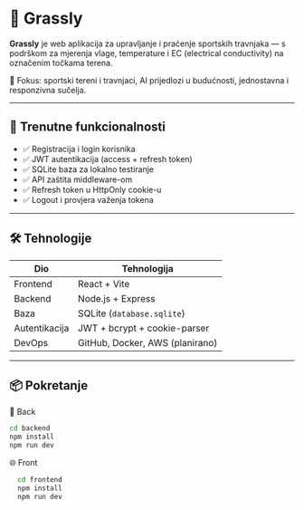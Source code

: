 # 🌱 Grassly

**Grassly** je web aplikacija za upravljanje i praćenje sportskih travnjaka — s podrškom za mjerenja vlage, temperature i EC (electrical conductivity) na označenim točkama terena.

🎯 Fokus: sportski tereni i travnjaci, AI prijedlozi u budućnosti, jednostavna i responzivna sučelja.

---

## 🚀 Trenutne funkcionalnosti

- ✅ Registracija i login korisnika
- ✅ JWT autentikacija (access + refresh token)
- ✅ SQLite baza za lokalno testiranje
- ✅ API zaštita middleware-om
- ✅ Refresh token u HttpOnly cookie-u
- ✅ Logout i provjera važenja tokena

---

## 🛠 Tehnologije

| Dio           | Tehnologija                      |
|---------------|----------------------------------|
| Frontend      | React + Vite                     |
| Backend       | Node.js + Express                |
| Baza          | SQLite (`database.sqlite`)       |
| Autentikacija | JWT + bcrypt + cookie-parser     |
| DevOps        | GitHub, Docker, AWS (planirano)  |

---

## 📦 Pokretanje

🔧 Back
```bash
cd backend
npm install
npm run dev
```
🌐 Front
```bash
  cd frontend
  npm install
  npm run dev
```
